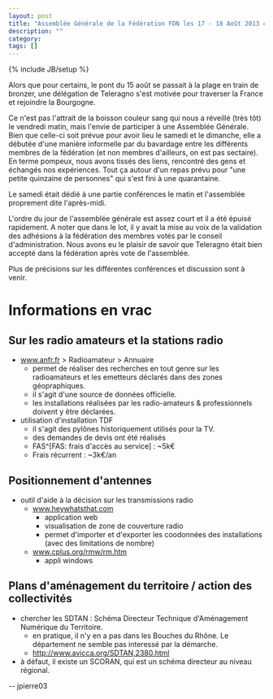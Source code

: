 ```yaml
---
layout: post
title: "Assemblée Générale de la Fédération FDN les 17 - 18 Août 2013 chez Pclight89"
description: ""
category: 
tags: []
---
```

{% include JB/setup %}

Alors que pour certains, le pont du 15 août se passait à la plage en train de bronzer, une délégation de Teleragno s'est motivée pour traverser la France et rejoindre la Bourgogne.

Ce n'est pas l'attrait de la boisson couleur sang qui nous a réveillé (très tôt) le vendredi matin, mais l'envie de participer à une Assemblée Générale.
Bien que celle-ci soit prévue pour avoir lieu le samedi et le dimanche, elle a débutée d'une manière informelle par du bavardage entre les différents membres de la fédération (et non membres d'ailleurs, on est pas sectaire).
En terme pompeux, nous avons tissés des liens, rencontré des gens et échangés nos expériences.
Tout ça autour d'un repas prévu pour "une petite quinzaine de personnes" qui s'est fini à une quarantaine.

Le samedi était dédié à une partie conférences le matin et l'assemblée proprement dite l'après-midi.
 
L'ordre du jour de l'assemblée générale est assez court et il a été épuisé rapidement.
A noter que dans le lot, il y avait la mise au voix de la validation des adhésions à la fédération des membres votés par le conseil d'administration.
Nous avons eu le plaisir de savoir que Teleragno était bien accepté dans la fédération après vote de l'assemblée.

Plus de précisions sur les différentes conférences et discussion sont à venir.

# Informations en vrac

## Sur les radio amateurs et la stations radio

* www.anfr.fr > Radioamateur > Annuaire
	* permet de réaliser des recherches en tout genre sur les radioamateurs et les emetteurs déclarés dans des zones géopraphiques.
	* il s'agit d'une source de données officielle.
	* les installations réalisées par les radio-amateurs & professionnels doivent y être déclarées. 
* utilisation d'installation TDF
	* il s'agit des pylônes historiquement utilisés pour la TV.
	* des demandes de devis ont été réalisés
	* FAS^[FAS: frais d'accès au service] : ~5k€
	* Frais récurrent : ~3k€/an

## Positionnement d'antennes

* outil d'aide à la décision sur les transmissions radio
	* www.heywhatsthat.com
		* application web
		* visualisation de zone de couverture radio
		* permet d'importer et d'exporter les coodonnées des installations (avec des limitations de nombre)
	* www.cplus.org/rmw/rm.htm
		* appli windows

## Plans d'aménagement du territoire / action des collectivités

* chercher les SDTAN : Schéma Directeur Technique d'Aménagement Numérique du Territoire.
	* en pratique, il n'y en a pas dans les Bouches du Rhône. Le département ne semble pas interessé par la démarche.
	* http://www.avicca.org/SDTAN,2380.html
* à défaut, il existe un SCORAN, qui est un schéma directeur au niveau régional.


-- 
jpierre03

